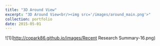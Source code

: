 ```yaml
---
title: "3D Around View"
excerpt: "3D Around View<br/><img src='/images/around_main.png'>"
collection: portfolio
date: 2015-05-01
---
```


![1](http://copark86.github.io/images/Recent Research Summary-16.png)
